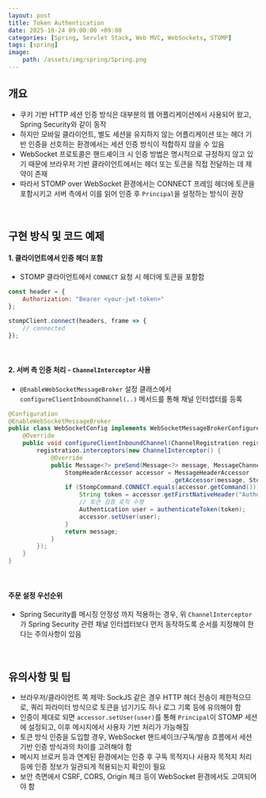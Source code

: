 ```yaml
---
layout: post
title: Token Authentication
date: 2025-10-24 09:00:00 +09:00
categories: [Spring, Servlet Stack, Web MVC, WebSockets, STOMP]
tags: [spring]
image:
    path: /assets/img/spring/Spring.png
---
```



## 개요

- 쿠키 기반 HTTP 세션 인증 방식은 대부분의 웹 어플리케이션에서 사용되어 왔고, Spring Security와 같이 동작
- 하지만 모바일 클라이언트, 별도 세션을 유지하지 않는 어플리케이션 또는 헤더 기반 인증을 선호하는 환경에서는 세션 인증 방식이 적합하지 않을 수 있음
- WebSocket 프로토콜은 핸드셰이크 시 인증 방법은 명시적으로 규정하지 않고 있기 때문에 브라우저 기반 클라이언트에서는 헤더 또는 토큰을 직접 전달하는 데 제약이 존재
- 따라서 STOMP over WebSocket 환경에서는 CONNECT 프레임 헤더에 토큰을 포함시키고 서버 측에서 이를 읽어 인증 후 `Principal`을 설정하는 방식이 권장

<br>

## 구현 방식 및 코드 예제

#### 1. 클라이언트에서 인증 헤더 포함

- STOMP 클라이언트에서 `CONNECT` 요청 시 헤더에 토큰을 포함함

```js
const header = {
    Authorization: "Bearer <your-jwt-token>"
};

stompClient.connect(headers, frame => {
    // connected
});
```

<br>

#### 2. 서버 측 인증 처리 - `ChannelInterceptor` 사용

- `@EnableWebSocketMessageBroker` 설정 클래스에서 `configureClientInboundChannel(..)` 메서드를 통해 채널 인터셉터를 등록

```java
@Configuration
@EnableWebSocketMessageBroker
public class WebSocketConfig implements WebSocketMessageBrokerConfigurer {
    @Override
    public void configureClientInboundChannel(ChannelRegistration registration) {
        registration.interceptors(new ChannelInterceptor() {
            @Override
            public Message<?> preSend(Message<?> message, MessageChannel channel) {
                StompHeaderAccessor accessor = MessageHeaderAccessor
                                              .getAccessor(message, StompHeaderAccessor.class);
                if (StompCommand.CONNECT.equals(accessor.getCommand())) {
                    String token = accessor.getFirstNativeHeader("Authorization");
                    // 토큰 검증 로직 수행
                    Authentication user = authenticateToken(token);
                    accessor.setUser(user);
                }
                return message;
            }
        });
    }
}
```

<br>

#### 주문 설정 우선순위

- Spring Security를 메시징 안정성 까지 적용하는 경우, 위 `ChannelInterceptor`가 Spring Security 관련 채널 인터셉터보다 먼저 동작하도록 순서를 지정해야 한다는 주의사항이 있음


<br>

## 유의사항 및 팁

- 브라우저/클라이언트 쪽 제약: SockJS 같은 경우 HTTP 헤더 전송이 제한적으므로, 쿼리 파라미터 방식으로 토큰을 넘기기도 하나 로그 기록 등에 유의해야 함
- 인증이 제대로 되면 `accessor.setUser(user)`를 통해 `Principal`이 STOMP 세션에 설정되고, 이후 메시지에서 사용자 기반 처리가 가능해짐
- 토큰 방식 인증을 도입할 경우, WebSocket 핸드셰이크/구독/발송 흐름에서 세션 기반 인증 방식과의 차이를 고려해야 함
- 메시지 브로커 등과 연계된 환경에서는 인증 후 구독 목적지나 사용자 목적지 처리 등에 인증 정보가 일관되게 적용되는지 확인이 필요
- 보안 측면에서 CSRF, CORS, Origin 체크 등이 WebSocket 환경에서도 고여되어야 함